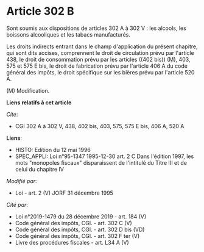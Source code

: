 # Article 302 B

Sont soumis aux dispositions de articles 302 A à 302 V : les alcools, les boissons alcooliques et les tabacs manufacturés.

Les droits indirects entrant dans le champ d'application du présent chapitre, qui sont dits accises, comprennent le droit de
circulation prévu par l'article 438, le droit de consommation prévu par les articles ((402 bis)) (M), 403, 575 et 575 E bis,
le droit de fabrication prévu par l'article 406 A du code général des impôts, le droit spécifique sur les bières prévu par
l'article 520 A.

(M) Modification.

**Liens relatifs à cet article**

_Cite_:

  - CGI 302 A à 302 V, 438, 402 bis, 403, 575, 575 E bis, 406 A, 520 A

**Liens**:

  - HISTO: Edition du 12 mai 1996
  - SPEC_APPLI: Loi n°95-1347 1995-12-30 art. 2 C Dans l'édition 1997, les mots "monopoles fiscaux" disparaissent de l'intitulé du Titre III et de celui du chapitre IV

_Modifié par_:

  - Loi - art. 2 (V) JORF 31 décembre 1995

_Cité par_:

  - Loi n°2019-1479 du 28 décembre 2019 - art. 184 (V)
  - Code général des impôts, CGI. - art. 302 C (V)
  - Code général des impôts, CGI. - art. 302 D bis (VD)
  - Code général des impôts, CGI. - art. 302 F ter (V)
  - Livre des procédures fiscales - art. L34 A (V)
